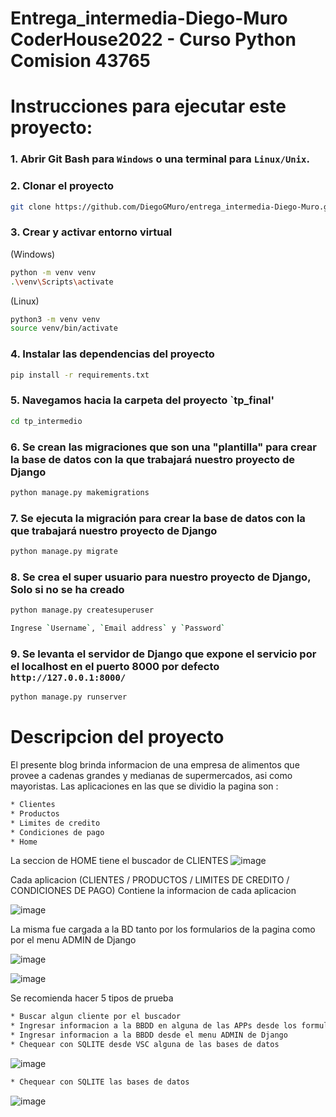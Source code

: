 # Entrega_intermedia-Diego-Muro  CoderHouse2022 - Curso Python Comision 43765

# Instrucciones para ejecutar este proyecto:


### 1. Abrir Git Bash para `Windows` o una terminal para `Linux/Unix`.

### 2. Clonar el proyecto

```bash
git clone https://github.com/DiegoGMuro/entrega_intermedia-Diego-Muro.git
```


### 3. Crear y activar entorno virtual
(Windows)
```bash
python -m venv venv
.\venv\Scripts\activate
```

(Linux)
```bash
python3 -m venv venv
source venv/bin/activate
```
### 4. Instalar las dependencias del proyecto
```bash
pip install -r requirements.txt
```

### 5. Navegamos hacia la carpeta del proyecto `tp_final'
```bash
cd tp_intermedio
```
### 6. Se crean las migraciones que son una "plantilla" para crear la base de datos con la que trabajará nuestro proyecto de Django
```bash
python manage.py makemigrations
```
### 7. Se ejecuta la migración para crear la base de datos con la que trabajará nuestro proyecto de Django
```bash
python manage.py migrate
```
### 8. Se crea el super usuario para nuestro proyecto de Django, **Solo si no se ha creado**
```bash
python manage.py createsuperuser
```
```bash
Ingrese `Username`, `Email address` y `Password` 
```
### 9. Se levanta el servidor de Django que expone el servicio por el localhost en el puerto 8000 por defecto `http://127.0.0.1:8000/`
```bash
python manage.py runserver
```
# Descripcion del proyecto

El presente blog brinda informacion de una empresa de alimentos que provee a cadenas grandes y medianas de supermercados, asi como mayoristas.
Las aplicaciones en las que se dividio la pagina son : 

```bash
* Clientes
* Productos
* Limites de credito
* Condiciones de pago
* Home
```

La seccion de HOME tiene el buscador de CLIENTES 
![image](https://user-images.githubusercontent.com/113110798/198755050-285d7398-0ffe-4d7e-8a4f-48f5f2a0d1cb.png)


Cada aplicacion (CLIENTES / PRODUCTOS / LIMITES DE CREDITO / CONDICIONES DE PAGO) Contiene la informacion de cada aplicacion

![image](https://user-images.githubusercontent.com/113110798/198755218-db4a9fcf-79c7-4a2c-bcf5-d2f901c044d6.png)


La misma fue cargada a la BD tanto por los formularios de la pagina como por el menu ADMIN de Django

![image](https://user-images.githubusercontent.com/113110798/198755225-74965b82-0329-4e28-8170-2ae92ff18ed5.png)

![image](https://user-images.githubusercontent.com/113110798/198755229-0bf2e7e7-99e7-4f76-844a-c14baf9adcf9.png)

Se recomienda hacer 5 tipos de prueba

```bash
* Buscar algun cliente por el buscador
* Ingresar informacion a la BBDD en alguna de las APPs desde los formularios
* Ingresar informacion a la BBDD desde el menu ADMIN de Django
* Chequear con SQLITE desde VSC alguna de las bases de datos
```
![image](https://user-images.githubusercontent.com/113110798/198755341-6c2bb461-bbfb-4685-bbb5-3f50697bd41f.png)

```bash
* Chequear con SQLITE las bases de datos 
```
![image](https://user-images.githubusercontent.com/113110798/198755394-32c46154-c832-4f9d-a006-1c1cf14f31cf.png)
